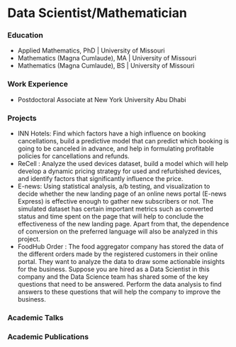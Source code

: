 # Data Scientist/Mathematician


### Education
- Applied Mathematics,          PhD | University of Missouri
- Mathematics (Magna Cumlaude), MA    | University of Missouri
- Mathematics (Magna Cumlaude), BS    | University of Missouri

### Work Experience
- Postdoctoral Associate at New York University Abu Dhabi


### Projects
- INN Hotels: Find which factors have a high influence on booking cancellations, build a predictive model that can predict which booking is going to be canceled in advance, and help in formulating profitable policies for cancellations and refunds.
- ReCell : Analyze the used devices dataset, build a model which will help develop a dynamic pricing strategy for used and refurbished devices, and identify factors that significantly influence the price.
- E-news: Using statistical analysis, a/b testing, and visualization to decide whether the new landing page of an online news portal (E-news Express) is effective enough to gather new subscribers or not. The simulated dataset has certain important metrics such as converted status and time spent on the page that will help to conclude the effectiveness of the new landing page. Apart from that, the dependence of conversion on the preferred language will also be analyzed in this project.
- FoodHub Order : The food aggregator company has stored the data of the different orders made by the registered customers in their online portal. They want to analyze the data to draw some actionable insights for the business. Suppose you are hired as a Data Scientist in this company and the Data Science team has shared some of the key questions that need to be answered. Perform the data analysis to find answers to these questions that will help the company to improve the business.
### Academic Talks
### Academic Publications
